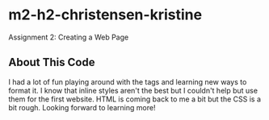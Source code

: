 # m2-h2-christensen-kristine
Assignment 2: Creating a Web Page

## About This Code ##
I had a lot of fun playing around with the tags and learning new ways to format it. I know that inline styles aren't the best but I couldn't help but use them for the first website. HTML is coming back to me a bit but the CSS is a bit rough. Looking forward to learning more!